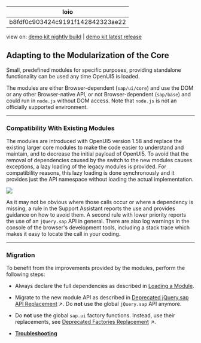 <!-- loiob8fdf0c903424c9191f142842323ae22 -->

| loio |
| -----|
| b8fdf0c903424c9191f142842323ae22 |

<div id="loio">

view on: [demo kit nightly build](https://sdk.openui5.org/nightly/#/topic/b8fdf0c903424c9191f142842323ae22) | [demo kit latest release](https://sdk.openui5.org/topic/b8fdf0c903424c9191f142842323ae22)</div>

## Adapting to the Modularization of the Core

Small, predefined modules for specific purposes, providing standalone functionality can be used any time OpenUI5 is loaded.

The modules are either Browser-dependent \(`sap/ui/core`\) and use the DOM or any other Browser-native API, or not Browser-dependent \(`sap/base`\) and could run in `node.js` without DOM access. Note that `node.js` is not an officially supported environment.

***

<a name="loiob8fdf0c903424c9191f142842323ae22__section_dcz_jnh_y2b"/>

### Compatibility With Existing Modules

The modules are introduced with OpenUI5 version 1.58 and replace the existing larger core modules to make the code easier to understand and maintain, and to decrease the initial payload of OpenUI5. To avoid that the removal of dependencies caused by the switch to the new modules causes exceptions, a lazy loading of the legacy modules is provided. For compatibility reasons, this lazy loading is done synchronously and it provides just the API namespace without loading the actual implementation.

![](images/loio81e22f4606b044638780935701a279c8_LowRes.png)

As it may not be obvious where those calls occur or where a dependency is missing, a rule in the Support Assistant reports the use and provides guidance on how to avoid them. A second rule with lower priority reports the use of an `jQuery.sap` API in general. There are also log warnings in the console of the browser's development tools, including a stack trace which makes it easy to locate the call in your coding.

***

<a name="loiob8fdf0c903424c9191f142842323ae22__section_wbd_lph_y2b"/>

### Migration

To benefit from the improvements provided by the modules, perform the following steps:

-   Always declare the full dependencies as described in [Loading a Module](Loading_a_Module_d12024e.md).

-   Migrate to the new module API as described in [Deprecated jQuery.sap API Replacement](https://help.sap.com/viewer/06dcf306cd6d48098fa341f6f49ddfd9/DEV_OpenUI5/en-US/a075ed88ef324261bca41813a6ac4a1c.html "Overview of the mapping of legacy APIs to the new APIs for the migration") :arrow_upper_right:. Do **not** use the global `jQuery.sap` API anymore.

-   Do **not** use the global `sap.ui` factory functions. Instead, use their replacements, see [Deprecated Factories Replacement](https://help.sap.com/viewer/06dcf306cd6d48098fa341f6f49ddfd9/DEV_OpenUI5/en-US/491bd9c70b9f4c4d913c8c7b4a970833.html "Overview of the replacement of global functions with the factory functions") :arrow_upper_right:.


-   **[Troubleshooting](Troubleshooting_20f6ea7.md "")**  


